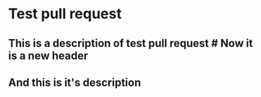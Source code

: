 # Test pull request
<h2> This is a description of test pull request
# Now it is a new header
<h2> And this is it's description

